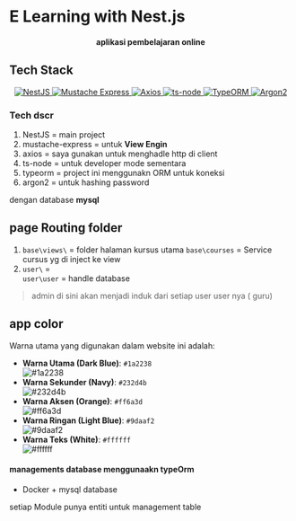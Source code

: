 # E Learning with Nest.js

<h4 align="center"> 
  aplikasi pembelajaran online 
</h4>

##  Tech Stack  
<p align="center">
  <!-- NestJS -->
  <a href="https://nestjs.com/" target="_blank">
    <img src="https://img.shields.io/badge/NestJS-E0234E?style=for-the-badge&logo=nestjs&logoColor=white" alt="NestJS"/>
  </a>
  <!-- Mustache -->
  <a href="https://mustache.github.io/" target="_blank">
    <img src="https://img.shields.io/badge/Mustache_Express-000000?style=for-the-badge&logo=handlebarsdotjs&logoColor=yellow" alt="Mustache Express"/>
  </a>
  <!-- Axios -->
  <a href="https://axios-http.com/" target="_blank">
    <img src="https://img.shields.io/badge/Axios-671ddf?style=for-the-badge&logo=axios&logoColor=white" alt="Axios"/>
  </a>
  <!-- ts-node -->
  <a href="https://typestrong.org/ts-node/" target="_blank">
    <img src="https://img.shields.io/badge/ts--node-3178C6?style=for-the-badge&logo=ts-node&logoColor=white" alt="ts-node"/>
  </a>
  <!-- TypeORM -->
  <a href="https://typeorm.io/" target="_blank">
    <img src="https://img.shields.io/badge/TypeORM-262627?style=for-the-badge&logo=databricks&logoColor=orange" alt="TypeORM"/>
  </a>
  <!-- Argon2 -->
  <a href="https://github.com/ranisalt/node-argon2" target="_blank">
    <img src="https://img.shields.io/badge/argon2-35495E?style=for-the-badge&logo=key&logoColor=white" alt="Argon2"/>
  </a>
</p>

### Tech dscr 
1. NestJS            = main project 
2. mustache-express  = untuk __View Engin__
3. axios             = saya gunakan untuk menghadle http di client
4. ts-node           = untuk developer mode sementara
5. typeorm           = project ini menggunakn ORM untuk koneksi 
6. argon2            = untuk hashing password 

dengan database  __mysql__
## page Routing **folder**

1. `base\views\` = folder halaman kursus utama
   `base\courses` = Service cursus yg di inject ke view
2. `user\` =  
   `user\user` = handle database

> admin di sini akan menjadi induk dari setiap user user nya ( guru)


## app color 
Warna utama yang digunakan dalam website ini adalah:
- **Warna Utama (Dark Blue)**: `#1a2238`  
  ![#1a2238](https://via.placeholder.com/50x50/1a2238/000000?text=+)
- **Warna Sekunder (Navy)**: `#232d4b`  
  ![#232d4b](https://via.placeholder.com/50x50/232d4b/000000?text=+)
- **Warna Aksen (Orange)**: `#ff6a3d`  
  ![#ff6a3d](https://via.placeholder.com/50x50/ff6a3d/000000?text=+)
- **Warna Ringan (Light Blue)**: `#9daaf2`  
  ![#9daaf2](https://via.placeholder.com/50x50/9daaf2/000000?text=+)
- **Warna Teks (White)**: `#ffffff`  
  ![#ffffff](https://via.placeholder.com/50x50/ffffff/000000?text=+)

#### managements database menggunaakn typeOrm

- Docker + mysql database

setiap Module punya entiti untuk management table

